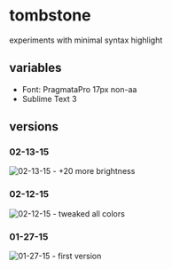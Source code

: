 # tombstone
experiments with minimal syntax highlight


## variables

* Font: PragmataPro 17px non-aa
* Sublime Text 3

## versions

### 02-13-15

![02-13-15 - +20 more brightness](https://dl.dropboxusercontent.com/spa/6f6p31rqk1cfe43/bpa5hnqa.png)

### 02-12-15

![02-12-15 - tweaked all colors](https://dl.dropboxusercontent.com/spa/6f6p31rqk1cfe43/z_qti4_1.png)

### 01-27-15
![01-27-15 - first version](https://dl.dropboxusercontent.com/spa/6f6p31rqk1cfe43/f52sdm67.png)
